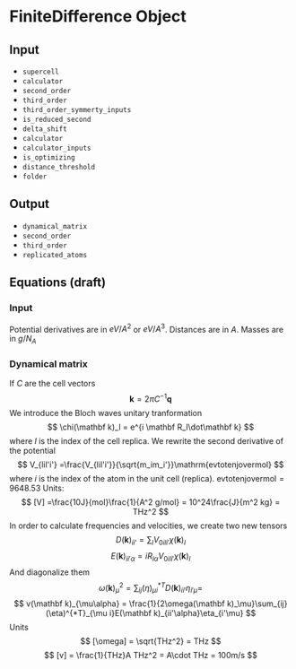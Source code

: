 # FiniteDifference Object
## Input
- `supercell`
- `calculator`
- `second_order`
- `third_order`
- `third_order_symmerty_inputs`
- `is_reduced_second`
- `delta_shift`
- `calculator`
- `calculator_inputs`
- `is_optimizing`
- `distance_threshold`
- `folder`

## Output
- `dynamical_matrix`
- `second_order`
- `third_order`
- `replicated_atoms`


## Equations  (draft)

### Input
Potential derivatives are in
$eV/A^2$ or $eV/A^3$. Distances are in $A$. Masses are in $g/N_A$

### Dynamical matrix
If $C$ are the cell vectors
$$
\mathbf k = 2 \pi C^{-1}\mathbf q
$$
We introduce the Bloch waves unitary tranformation
$$
\chi(\mathbf k)_l = e^{i \mathbf R_l\dot\mathbf k}
$$
where $l$ is the index of the cell replica.
We rewrite the second derivative of the potential
$$
V_{lil'i'} =\frac{V_{lil'i'}}{\sqrt{m_im_i'}}\mathrm{evtotenjovermol}
$$
where $i$ is the index of the atom in the unit cell (replica). $\mathrm{evtotenjovermol}=9648.53$
Units:
$$
[V] =\frac{10J}{mol}\frac{1}{A^2 g/mol}
= 10^24\frac{J}{m^2 kg} = THz^2
$$
In order to calculate frequencies and velocities, we create two new tensors
$$
D(\mathbf k)_{ii'} = \sum_l V_{0ili'}\chi(\mathbf k)_l
$$
$$
E(\mathbf k)_{ii'\alpha} = i R_{l \alpha} V_{0ili'}\chi(\mathbf k)_l
$$
And diagonalize them
$$
\omega(\mathbf k)^2_\mu = \sum_{ij}(\eta)^{*T}_{\mu i}D(\mathbf k)_{ii'}\eta_{i'\mu} =
$$
$$
v(\mathbf k)_{\mu\alpha} = \frac{1}{2\omega(\mathbf k)_\mu}\sum_{ij}(\eta)^{*T}_{\mu i}E(\mathbf k)_{ii'\alpha}\eta_{i'\mu}
$$
Units
$$
[\omega] = \sqrt{THz^2} = THz
$$
$$
[v] = \frac{1}{THz}A THz^2 = A\cdot THz = 100m/s
$$
